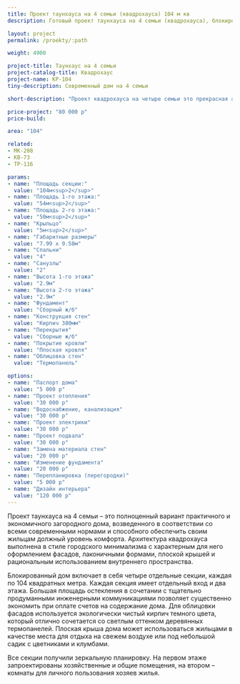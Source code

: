 ```yaml
---
title: Проект таунхауса на 4 семьи (квадрохауса) 104 м кв
description: Готовый проект таунхауса на 4 семьи (квадрохауса), блокированного жилого дома. Площадь секции&#58; 104 м.кв.

layout: project
permalink: /proekty/:path

weight: 4900

project-title: Таунхаус на 4 семьи
project-catalog-title: Квадрохаус
project-name: KP-104
tiny-description: Современный дом на 4 семьи

short-description: "Проект квадрохауса на четыре семьи это прекрасная альтернатива многоквартирному городскому жилью. Коридорные помещения сведены к минимуму, что создает максимально полезное пространство дома с общей площадью одной секции 104 м<sup>2</sup>. Продуманные планировки делают жизнь в этом коттедже более комфортной. Четыре спальни и просторная, но в то же время уютная гостиная соберет много друзей и родственников по самым разным поводам."

price-project: "80 000 р"
price-build:

area: "104"

related:
- MK-208
- KB-73
- TP-116

params:
- name: "Площадь секции:"
  value: "104м<sup>2</sup>"
- name: "Площадь 1-го этажа:"
  value: "54м<sup>2</sup>"
- name: "Площадь 2-го этажа:"
  value: "50м<sup>2</sup>"
- name: "Крыльцо"
  value: "5м<sup>2</sup>"
- name: "Габаритные размеры"
  value: "7.99 x 9.58м"
- name: "Спальни"
  value: "4"
- name: "Санузлы"
  value: "2"
- name: "Высота 1-го этажа"
  value: "2.9м"
- name: "Высота 2-го этажа"
  value: "2.9м"
- name: "Фундамент"
  value: "Сборный ж/б"
- name: "Конструкция стен"
  value: "Кирпич 380мм"
- name: "Перекрытия"
  value: "Сборные ж/б"
- name: "Покрытие кровли"
  value: "Плоская кровля"
- name: "Облицовка стен"
  value: "Термопанель"

options:
- name: "Паспорт дома"
  value: "5 000 р"
- name: "Проект отопления"
  value: "30 000 р"
- name: "Водоснабжение, канализация"
  value: "30 000 р"
- name: "Проект электрики"
  value: "30 000 р"
- name: "Проект подвала"
  value: "30 000 р"
- name: "Замена материала стен"
  value: "20 000 р"
- name: "Изменение фундамента"
  value: "20 000 р"
- name: "Перепланировка (перегородки)"
  value: "5 000 р"
- name: "Дизайн интерьера"
  value: "120 000 р"
---
```

Проект таунхауса на 4 семьи – это полноценный вариант практичного и экономичного загородного дома, возведенного в соответствии со всеми современными нормами и способного обеспечить своим жильцам должный уровень комфорта. Архитектура квадрохауса выполнена в стиле городского минимализма с характерным для него оформлением фасадов, лаконичными формами, плоской крышей и рациональным использованием внутреннего пространства.

Блокированный дом включает в себя четыре отдельные секции, каждая по 104 квадратных метра. Каждая секция имеет отдельный вход и два этажа. Большая площадь остекления в сочетании с тщательно продуманными инженерными коммуникациями позволяет существенно экономить при оплате счетов на содержание дома. Для облицовки фасадов используется экологически чистый кирпич темного цвета, который отлично сочетается со светлым оттенком деревянных термопанелей. Плоская крыша дома может использоваться жильцами в качестве места для отдыха на свежем воздухе или под небольшой садик с цветниками и клумбами.

Все секции получили зеркальную планировку. На первом этаже запроектированы хозяйственные и общие помещения, на втором – комнаты для личного пользования хозяев жилья.